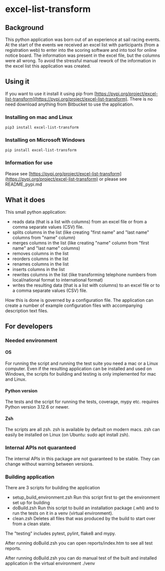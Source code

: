# excel-list-transform

## Background

This python application was born out of an experience at sail racing events. At the start of the events we received an excel list with participants (from a registration web) to enter into the scoring software and into tool for online notice board. The information was present in the excel file, but the columns were all wrong. To avoid the stressful manual rework of the information in the excel list this application was created.

## Using it

If you want to use it install it using pip from [https://pypi.org/project/excel-list-transform](https://pypi.org/project/excel-list-transform). There is no need download anything from Bitbucket to use the application.

### Installing on mac and Linux

````
pip3 install excel-list-transform
````

### Installing on Microsoft Windows

````
pip install excel-list-transform
````

### Information for use

Please see [https://pypi.org/project/excel-list-transform](https://pypi.org/project/excel-list-transform) or please see README_pypi.md

## What it does

This small python application:

* reads data (that is a list with columns) from an excel file or from a comma separate values (CSV) file.
* splits columns in the list (like creating "first name" and "last name" columns from "name" column)
* merges columns in the list (like creating "name" column from "first name" and "last name" columns)
* removes columns in the list
* reorders columns in the list
* renames columns in the list
* inserts columns in the list
* rewrites columns in the list (like transforming telephone numbers from local/national format to international format)
* writes the resulting data (that is a list with columns) to an excel file or to a comma separate values (CSV) file.

How this is done is governed by a configuration file. The application can create a number of example configuration files with accompanying description text files.

## For developers

### Needed environment

#### OS

For running the script and running the test suite you need a mac or a Linux computer. Even if the resulting application can be installed and used on Windows, the scripts for building and testing is only implemented for mac and Linux.

#### Python version

The tests and the script for running the tests, coverage, mypy etc. requires Python version 3.12.6 or newer.

#### Zsh

The scripts are all zsh. zsh is available by default on modern macs. zsh can easily be installed on Linux (on Ubuntu: sudo apt install zsh).

### Internal APIs not quaranteed

The internal APIs in this package are not guaranteed to be stable. They can change without warning between versions.

### Building application

There are 3 scripts for building the application

* setup_build_environment.zsh
  Run this script first to get the environment set up for building
* doBuild.zsh
  Run this script to build an installation package (.whl) and to run the tests on it in a venv (virtual environment).
* clean.zsh
  Deletes all files that was produced by the build to start over from a clean state.

The "testing" includes pytest, pylint, flake8 and mypy.

After running doBuild.zsh you can open reports/index.htm to see all test reports.

After running doBuild.zsh you can do manual test of the built and installed application in the virtual environment ./venv

